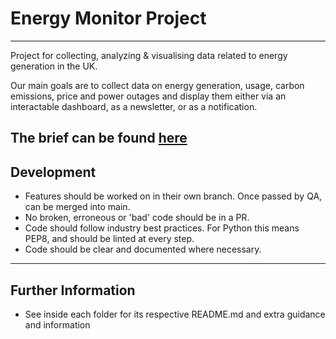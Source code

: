 # Energy Monitor Project

---

Project for collecting, analyzing & visualising data related to energy generation in the UK.

Our main goals are to collect data on energy generation, usage, carbon emissions, price and power outages and display them either via an interactable dashboard, as a newsletter, or as a notification.

The brief can be found [here](https://docs.google.com/document/d/1KE8viDVxvyAZMGVWNXFbP0jxCQOOtVfl6sn49-VA2rk/edit?tab=t.0#heading=h.ufu7imi2qzpo)
---

## Development

- Features should be worked on in their own branch. Once passed by QA, can be merged into main.
- No broken, erroneous or 'bad' code should be in a PR.
- Code should follow industry best practices. For Python this means PEP8, and should be linted at every step.
- Code should be clear and documented where necessary.

---

## Further Information

- See inside each folder for its respective README.md and extra guidance and information